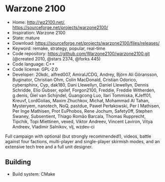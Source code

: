 # Warzone 2100

- Home: http://wz2100.net/, https://sourceforge.net/projects/warzone2100/
- Inspiration: Warzone 2100
- State: mature
- Download: https://sourceforge.net/projects/warzone2100/files/releases/
- Keyword: remake, strategy, popular, real-time
- Code repository: https://github.com/Warzone2100/warzone2100.git (@created 2010, @stars 2374, @forks 445)
- Code language: C++
- Code license: GPL-2.0
- Developer: 20kdc, alfred007, AmiralJCDG, Andrey, Björn Ali Göransson, Buginator, Christian Ohm, Colin MacDonald, Cristian Odorico, cybersphinx, Cyp, dak180, Dani Llewellyn, Daniel Llewellyn, Dennis Schridde, Elio Gubser, epilef, Forgon2100, Freddie, Freddie Witherden, g.denis, Giel van Schijndel, Guangcong Luo, Ilari Tommiska, KJeff01, Kreuvf, LordGolias, Maxim Zhuchkov, Michał, Mohammad Al Tahan, Mysteryem, nanotech, NoQ, pastdue, Paweł Perłakowski, Per I Mathisen, Per Inge Mathisen, Prot EuPhobos, Rene Jochum, Safety0ff, Stephen Swaney, Subsentient, Thiago Romão Barcala, Thomas Rupprecht, Tipchik, Topi Miettinen, vexed, Viktor Andreev, Vincent Laviron, Vitya Andreev, Vladimir Salnikov, vlj, wzdev-ci

Full campaign with optional (but strongly recommended!), videos, battle against four factions, multi-player and single-player skirmish modes, and an extensive tech tree and a full unit designer.

## Building

- Build system: CMake
